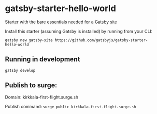 # gatsby-starter-hello-world
Starter with the bare essentials needed for a [Gatsby](https://www.gatsbyjs.org/) site

Install this starter (assuming Gatsby is installed) by running from your CLI:
```
gatsby new gatsby-site https://github.com/gatsbyjs/gatsby-starter-hello-world
```

## Running in development
`gatsby develop`


## Publish to surge:

Domain: kirkkala-first-flight.surge.sh

Publish command: 
```surge public kirkkala-first-flight.surge.sh```